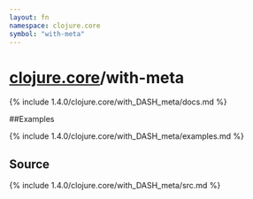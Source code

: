 ```yaml
---
layout: fn
namespace: clojure.core
symbol: "with-meta"
---
```


# [clojure.core](../)/with-meta

{% include 1.4.0/clojure.core/with_DASH_meta/docs.md %}

##Examples

{% include 1.4.0/clojure.core/with_DASH_meta/examples.md %}
## Source
{% include 1.4.0/clojure.core/with_DASH_meta/src.md %}

